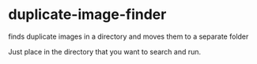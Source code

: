 # duplicate-image-finder
finds duplicate images in a directory and moves them to a separate folder

Just place in the directory that you want to search and run.
